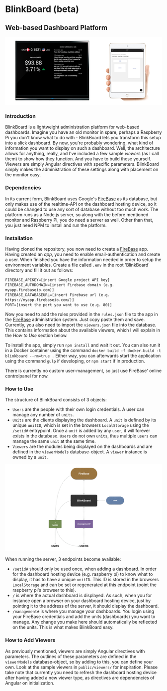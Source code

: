 # BlinkBoard (beta)

## Web-based Dashboard Platform

![example](README/example.jpg)

### Introduction

BlinkBoard is a lightweight administration platform for web-based dashboards. Imagine you have an old monitor in spare, perhaps a Raspberry Pi you don't know what to do with - BlinkBoard lets you transform this setup into a slick dashboard. By now, you're probably wondering, what kind of information you want to display on such a dashboard. Well, the architecture allows for anything, really, and I've included a few sample _viewers_ (as I call them) to show how they function. And you have to build these yourself. Viewers are simply Angular directives with specific parameters. BlinkBoard simply makes the administration of these settings along with placement on the monitor easy.

### Dependencies

In its current form, BlinkBoard uses Google's [FireBase](https://www.firebase.com/) as its database, but only makes use of the realtime-API on the dashboard hosting device, so it could be changed to use any sort of database without too much work. The platform runs as a Node.js server, so along with the before mentioned monitor and Raspberry Pi, you do need a server as well. Other than that, you just need NPM to install and run the platform.

### Installation

Having cloned the repository, you now need to create a [FireBase](https://www.firebase.com/) app. Having created an _app_, you need to enable email-authentication and create a user. When finished you have the information needed in order to setup the environment variables. Create a file called `.env` in the root 'BlinkBoard' directory and fill it out as follows:

```
FIREBASE_APIKEY=[insert Google project API key]
FIREBASE_AUTHDOMAIN=[insert Firebase domain (e.g. myapp.firebaseio.com)]
FIREBASE_DATABASEURL=[insert Firebase url (e.g. https://myapp.firebaseio.com/)]
PORT=[insert the port you want to use (e.g. 80)]
```

Now you need to add the rules provided in the `rules.json` file to the app in the [FireBase](https://www.firebase.com/) administration system. Just copy paste them and save. Currently, you also need to import the `viewers.json` file into the database. This contains information about the available viewers, which I will explain in the _How to Use_ section below.

To install the app, simply run `npm install` and wait it out. You can also run it in a Docker container using the command `docker build -f docker.build -t blinkboard --rm=true .` Either way, you can afterwards start the application using the command `gulp` if developing, or `npm start` if in production.

There is currently no custom user-management, so just use FireBase' online controlpanel for now.

### How to Use

The structure of BlinkBoard consists of 3 objects:

- `Users` are the people with their own login credentials. A user can manage any number of `units`.
- `Units` are the clients displaying the dashboard. A `unit` is defined by its unique `unitID`, which is set in the browsers `LocalStorage` using the `/setid#` entrypoint. Once a `unit` is added by any `user`, it will forever exists in the database. `Users` do not own `units`, thus multiple `users` can manage the same `unit` at the same time.
- `Viewers` are the modules being displayed on the dashboards and are defined in the `viewerModels` database-object. A `viewer` instance is owned by a `unit`.

![diagram](README/diagram.png)

When running the server, 3 endpoints become available:

- `/setid#` should only be used once, when adding a dashboard. In order for the dashboard hosting device (e.g. raspberry pi) to know what to display, it has to have a unique `unitID`. This ID is stored in the browsers `LocalStorage` and can be set or regenerated at this endpoint (point the raspberry pi's browser to this).
- `/` is where the actual dashboard is displayed. As such, when you for instance open a browser on your dashboard hosting device, just by pointing it to the address of the server, it should display the dashboard.
- `/management#` is where you manage your dashboards. You login using your FireBase credentials and add the units (dashboards) you want to manage. Any change you make here should automatically be reflected on the units. This is what makes BlinkBoard easy.

### How to Add Viewers

As previously mentioned, viewers are simply Angular directives with parameters. The outlines of these parameters are defined in the `viewerModels` database-object, so by adding to this, you can define your own. Look at the sample viewers in `public/viewers/` for inspiration. Please take note that currently you need to refresh the dashboard hosting device after having added a new viewer type, as directives are dependencies of Angular on initialization.
